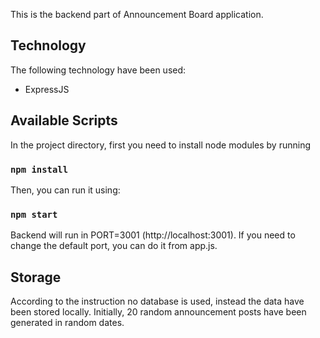 This is the backend part of Announcement Board application.

## Technology
The following technology have been used:  
- ExpressJS

## Available Scripts
In the project directory, first you need to install node modules by running 
### `npm install` 
Then, you can run it using:
### `npm start`
Backend will run in PORT=3001 (http://localhost:3001).
If you need to change the default port, you can do it from app.js.

## Storage
According to the instruction no database is used, instead the data have been stored locally.
Initially, 20 random announcement posts have been generated in random dates.   

   